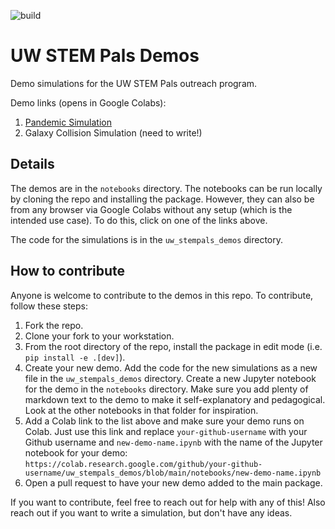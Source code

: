 ![build](https://github.com/jfcrenshaw/uw_stempals_demos/workflows/build/badge.svg)
# UW STEM Pals Demos

Demo simulations for the UW STEM Pals outreach program.

Demo links (opens in Google Colabs):
1. [Pandemic Simulation](https://colab.research.google.com/github/jfcrenshaw/uw_stempals_demos/blob/main/notebooks/pandemic-demo.ipynb)
2. Galaxy Collision Simulation (need to write!)

## Details

The demos are in the `notebooks` directory.
The notebooks can be run locally by cloning the repo and installing the package.
However, they can also be from any browser via Google Colabs without any setup (which is the intended use case).
To do this, click on one of the links above.

The code for the simulations is in the `uw_stempals_demos` directory.

## How to contribute

Anyone is welcome to contribute to the demos in this repo.
To contribute, follow these steps:
1. Fork the repo.
2. Clone your fork to your workstation.
3. From the root directory of the repo, install the package in edit mode (i.e. `pip install -e .[dev]`).
4. Create your new demo. Add the code for the new simulations as a new file in the `uw_stempals_demos` directory. Create a new Jupyter notebook for the demo in the `notebooks` directory. Make sure you add plenty of markdown text to the demo to make it self-explanatory and pedagogical. Look at the other notebooks in that folder for inspiration.
5. Add a Colab link to the list above and make sure your demo runs on Colab. Just use this link and replace `your-github-username` with your Github username and `new-demo-name.ipynb` with the name of the Jupyter notebook for your demo: `https://colab.research.google.com/github/your-github-username/uw_stempals_demos/blob/main/notebooks/new-demo-name.ipynb`
6. Open a pull request to have your new demo added to the main package.

If you want to contribute, feel free to reach out for help with any of this!
Also reach out if you want to write a simulation, but don't have any ideas.

